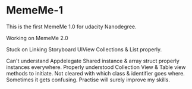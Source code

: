 # MemeMe-1
This is the first MemeMe 1.0 for udacity Nanodegree.


Working on MemeMe 2.0

Stuck on Linking Storyboard UIView Collections & List properly.

Can't understand Appdelegate Shared instance & array struct properly instances everywhere.
Properly understood Collection View & Table view methods to initiate.
Not cleared with which class & identifier goes where. Sometimes it gets confusing. Practise will surely improve my skills.
